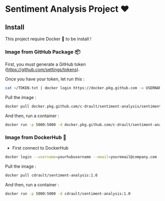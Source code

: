 # Sentiment Analysis Project ❤️

## Install

This project require Docker 🐳 to be install !

### Image from GitHub Package 📦
First, you must generate a GitHub token (https://github.com/settings/tokens).

Once you have your token, let run this :

```sh
cat ~/TOKEN.txt | docker login https://docker.pkg.github.com -u USERNAME --password-stdin
```

Pull the image : 

```sh
docker pull docker.pkg.github.com/c-drault/sentiment-analysis/sentiment-analysis:1.0
```

And then, run a container :

```bash
docker run -p 5000:5000 -d docker.pkg.github.com/c-drault/sentiment-analysis/sentiment-analysis:1.0
```

### Image from DockerHub 🐳
- First connect to DockerHub
```bash
docker login --username=yourhubusername --email=youremail@company.com
```

Pull the image : 

```sh
docker pull cdrault/sentiment-analysis:1.0
```

And then, run a container :

```bash
docker run -p 5000:5000 -d cdrault/sentiment-analysis:1.0
```
